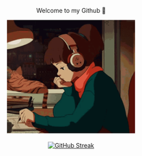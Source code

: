 <p align="center">Welcome to my Github 👋</p>

<div style="display: flex; justify-content: center; margin-bottom: 20px;">
  <img src="img/lofi-girl.gif" alt="Lofi Girl" width="300">
</div>

<p align="center">
  <a href="https://git.io/streak-stats">
    <img src="https://streak-stats.demolab.com?user=jennisung&theme=submarine-flowers" alt="GitHub Streak">
  </a>
</p>
